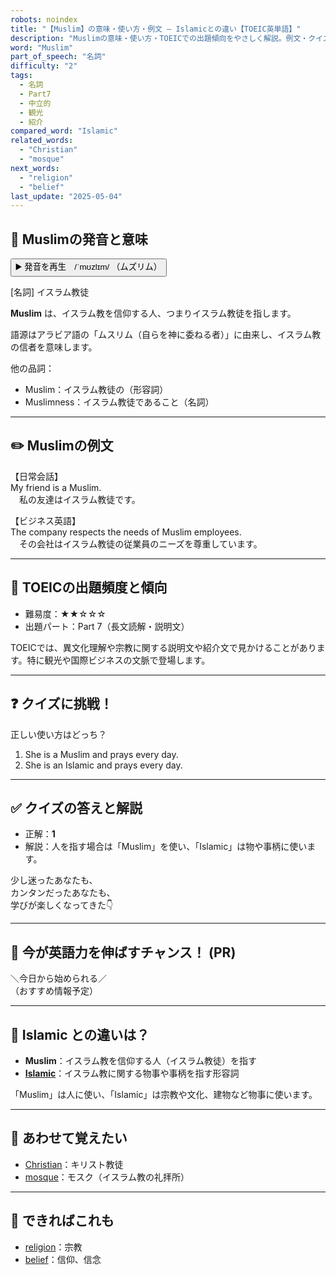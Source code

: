 ```yaml
---
robots: noindex
title: "【Muslim】の意味・使い方・例文 ― Islamicとの違い【TOEIC英単語】"
description: "Muslimの意味・使い方・TOEICでの出題傾向をやさしく解説。例文・クイズ付きでIslamicとの違いもわかりやすく学べます。"
word: "Muslim"
part_of_speech: "名詞"
difficulty: "2"
tags:
  - 名詞
  - Part7
  - 中立的
  - 観光
  - 紹介
compared_word: "Islamic"
related_words:
  - "Christian"
  - "mosque"
next_words:
  - "religion"
  - "belief"
last_update: "2025-05-04"
---
```


## 🔰 Muslimの発音と意味

<button class="play-audio" onclick="playTTS('Muslim')">
  <span class="play-audio-main">
    ▶️ 発音を再生　/ˈmʊzlɪm/
  </span>
  <span class="play-audio-sub">
    （ムズリム）
  </span>
</button>

[名詞] イスラム教徒

**Muslim** は、イスラム教を信仰する人、つまりイスラム教徒を指します。

語源はアラビア語の「ムスリム（自らを神に委ねる者）」に由来し、イスラム教の信者を意味します。

他の品詞：  
- Muslim：イスラム教徒の（形容詞）
- Muslimness：イスラム教徒であること（名詞）

---

## ✏️ Muslimの例文

【日常会話】  
My friend is a Muslim.  
　私の友達はイスラム教徒です。

【ビジネス英語】  
The company respects the needs of Muslim employees.  
　その会社はイスラム教徒の従業員のニーズを尊重しています。

---

## 🎯 TOEICの出題頻度と傾向

- 難易度：★★☆☆☆
- 出題パート：Part 7（長文読解・説明文）

TOEICでは、異文化理解や宗教に関する説明文や紹介文で見かけることがあります。特に観光や国際ビジネスの文脈で登場します。

---

## ❓ クイズに挑戦！

正しい使い方はどっち？

1. She is a Muslim and prays every day.  
2. She is an Islamic and prays every day.

---

## ✅ クイズの答えと解説

- 正解：**1**
- 解説：人を指す場合は「Muslim」を使い、「Islamic」は物や事柄に使います。

少し迷ったあなたも、  
カンタンだったあなたも、  
学びが楽しくなってきた👇️

---

## 🚀 今が英語力を伸ばすチャンス！ (PR)

<div class="info-center">
＼今日から始められる／<br>  
（おすすめ情報予定）
</div>

---

## 🤔  Islamic との違いは？

- **Muslim**：イスラム教を信仰する人（イスラム教徒）を指す
- **[Islamic](/Islamic)**：イスラム教に関する物事や事柄を指す形容詞

「Muslim」は人に使い、「Islamic」は宗教や文化、建物など物事に使います。

---

## 🧩 あわせて覚えたい

- [Christian](/Christian)：キリスト教徒
- [mosque](/mosque)：モスク（イスラム教の礼拝所）

---

## 📖 できればこれも

- [religion](/religion)：宗教
- [belief](/belief)：信仰、信念

<!-- cvid: aid43_bid10 -->
